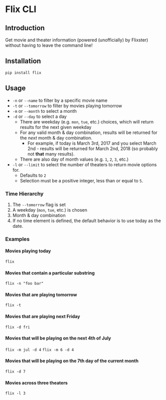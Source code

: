 # Flix CLI

## Introduction
Get movie and theater information (powered (unofficially) by Flixster) without having to leave the command line!

## Installation
`pip install flix`

## Usage

* `-n` or `--name` to filter by a specific movie name
* `-t` or `--tomorrow` to filter by movies playing tomorrow
* `-m` or `--month` to select a month
* `-d` or `--day` to select a day
  * There are weekday (e.g. `mon`, `tue`, etc.) choices, which will return results for the next given weekday
  * For any valid month & day combination, results will be returned for the *next* month & day combination.
    * For example, if today is March 3rd, 2017 and you select March 2nd - results will be returned for March 2nd, 2018 (so probably not **that** many results).
  * There are also day of month values (e.g. `1`, `2`, `3`, etc.)
* `-l` or `--limit` to select the number of theaters to return movie options for.
  * Defaults to `2`
  * Selection must be a positive integer, less than or equal to `5`.

### Time Hierarchy
1. The `--tomorrow` flag is set
2. A weekday (`mon`, `tue`, etc.) is chosen
3. Month & day combination
4. If no time element is defined, the default behavior is to use today as the date.

### Examples

#### Movies playing today

`flix`

#### Movies that contain a particular substring

`flix -n "foo bar"`

#### Movies that are playing tomorrow

`flix -t`

#### Movies that are playing next Friday

`flix -d fri`

#### Movies that will be playing on the next 4th of July

`flix -m jul -d 4`
`flix -m 6 -d 4`

#### Movies that will be playing on the 7th day of the current month

`flix -d 7`

#### Movies across three theaters

`flix -l 3`
